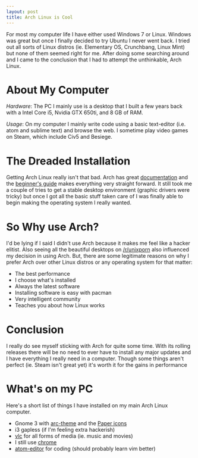 ```yaml
---
layout: post
title: Arch Linux is Cool
---
```



For most my computer life I have either used Windows 7 or Linux. Windows was great but once I finally decided to try Ubuntu I never went back. I tried out all sorts of Linux distros (ie. Elementary OS, Crunchbang, Linux Mint) but none of them seemed right for me. After doing some searching around and I came to the conclusion that I had to attempt the unthinkable, Arch Linux.

# About My Computer
*Hardware*: The PC I mainly use is a desktop that I built a few years back with a Intel Core i5, Nvidia GTX 650ti, and 8 GB of RAM.

*Usage*: On my computer I mainly write code using a basic text-editor (i.e. atom and sublime text) and browse the web. I sometime play video games on Steam, which include Civ5 and Besiege.


# The Dreaded Installation
Getting Arch Linux really isn't that bad. Arch has great [documentation](https://www.archlinux.org/) and the [beginner's guide](https://wiki.archlinux.org/index.php/beginners'_guide) makes everything very straight forward. It still took me a couple of tries to get a stable desktop environment (graphic drivers were tricky) but once I got all the basic stuff taken care of I was finally able to begin making the operating system I really wanted.


# So Why use Arch?
I'd be lying if I said I didn't use Arch because it makes me feel like a hacker elitist. Also seeing all the beautiful desktops on [/r/unixporn](https://www.reddit.com/r/unixporn) also influenced my decision in using Arch. But, there are some legitimate reasons on why I prefer Arch over other Linux distros or any operating system for that matter:

* The best performance
* I choose what's installed
* Always the latest software
* Installing software is easy with pacman
* Very intelligent community
* Teaches you about how Linux works


# Conclusion
I really do see myself sticking with Arch for quite some time. With its rolling releases there will be no need to ever have to install any major updates and I have everything I really need in a computer. Though some things aren't perfect (ie. Steam isn't great yet) it's worth it for the gains in performance


# What's on my PC
Here's a short list of things I have installed on my main Arch Linux computer.

* Gnome 3 with [arc-theme](https://github.com/horst3180/arc-theme) and the [Paper icons](https://snwh.org/paper/icons/)
* i3 gapless (if I'm feeling extra hackerish)
* [vlc](https://wiki.archlinux.org/index.php/VLC_media_player) for all forms of media (ie. music and movies)
* I still use [chrome](https://aur.archlinux.org/packages/google-chrome/)
* [atom-editor](https://aur.archlinux.org/packages/atom-editor-bin/) for coding (should probably learn vim better)
